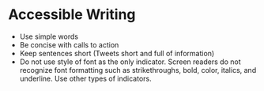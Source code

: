 # Accessible Writing

- Use simple words
- Be concise with calls to action
- Keep sentences short (Tweets short and full of information)
- Do not use style of font as the only indicator. Screen readers do not recognize font formatting such as strikethroughs, bold, color, italics, and underline. Use other types of indicators.